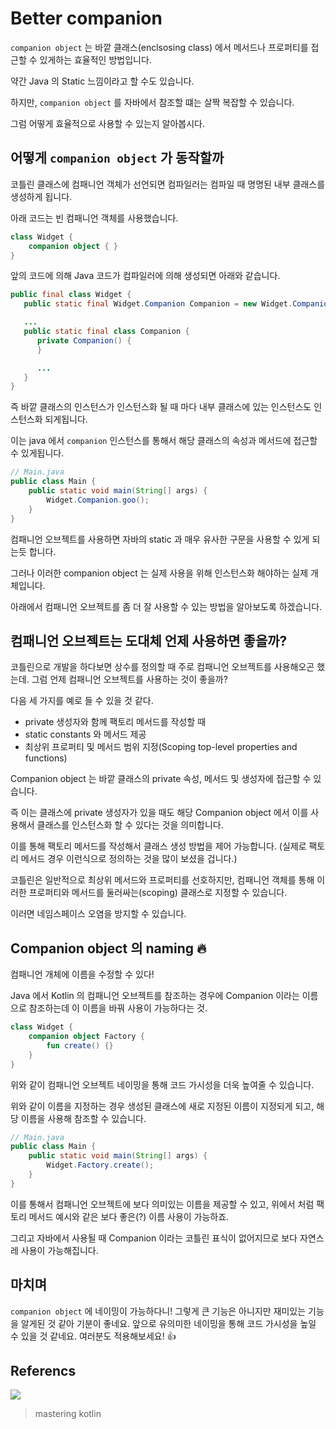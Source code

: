# Better companion

`companion object` 는 바깥 클래스(enclsosing class) 에서 메서드나 프로퍼티를 접근할 수 있게하는 효율적인 방법입니다.

약간 Java 의 Static 느낌이라고 할 수도 있습니다.

하지만, `companion object` 를 자바에서 참조할 떄는 살짝 복잡할 수 있습니다.

그럼 어떻게 효율적으로 사용할 수 있는지 알아봅시다.

## 어떻게 `companion object` 가 동작할까

코틀린 클래스에 컴패니언 객체가 선언되면 컴파일러는 컴파일 때 명명된 내부 클래스를 생성하게 됩니다.

아래 코드는 빈 컴패니언 객체를 사용했습니다.

```kotlin
class Widget {
    companion object { }
}
```

앞의 코드에 의해 Java 코드가 컴파일러에 의해 생성되면 아래와 같습니다.

```java
public final class Widget {
   public static final Widget.Companion Companion = new Widget.Companion((DefaultConstructorMarker)null);

   ...
   public static final class Companion {
      private Companion() {
      }

      ...
   }
}
```

즉 바깥 클래스의 인스턴스가 인스턴스화 될 때 마다 내부 클래스에 있는 인스턴스도 인스턴스화 되게됩니다.

이는 java 에서 `companion` 인스턴스를 통해서 해당 클래스의 속성과 메서드에 접근할 수 있게됩니다.

```java
// Main.java
public class Main {
    public static void main(String[] args) {
        Widget.Companion.goo();
    }
}
```

컴패니언 오브젝트를 사용하면 자바의 static 과 매우 유사한 구문을 사용할 수 있게 되는듯 합니다.

그러나 이러한 companion object 는 실제 사용을 위해 인스턴스화 해야하는 실제 개체입니다.

아래에서 컴패니언 오브젝트를 좀 더 잘 사용할 수 있는 방법을 알아보도록 하겠습니다.

## 컴패니언 오브젝트는 도대체 언제 사용하면 좋을까?

코틀린으로 개발을 하다보면 상수를 정의할 때 주로 컴패니언 오브젝트를 사용해오곤 했는데. 그럼 언제 컴패니언 오브젝트를 사용하는 것이 좋을까?

다음 세 가지를 예로 들 수 있을 것 같다.

- private 생성자와 함께 팩토리 메서드를 작성할 때
- static constants 와 메서드 제공
- 최상위 프로퍼티 및 메서드 범위 지정(Scoping top-level properties and functions)

Companion object 는 바깥 클래스의 private 속성, 메서드 및 생성자에 접근할 수 있습니다.

즉 이는 클래스에 private 생성자가 있을 때도 해당 Companion object 에서 이를 사용해서 클래스를 인스턴스화 할 수 있다는 것을 의미합니다.

이를 통해 팩토리 메서드를 작성해서 클래스 생성 방법을 제어 가능합니다. (실제로 팩토리 메서드 경우 이런식으로 정의하는 것을 많이 보셨을 겁니다.)

코틀린은 일반적으로 최상위 메서드와 프로퍼티를 선호하지만, 컴패니언 객체를 통해 이러한 프로퍼티와 메서드를 둘러싸는(scoping) 클래스로 지정할 수 있습니다.

이러면 네임스페이스 오염을 방지할 수 있습니다.

## Companion object 의 naming 🔥

컴패니언 개체에 이름을 수정할 수 있다!

Java 에서 Kotlin 의 컴패니언 오브젝트를 참조하는 경우에 Companion 이라는 이름으로 참조하는데 이 이름을 바꿔 사용이 가능하다는 것.

```kotlin
class Widget {
    companion object Factory {
        fun create() {}
    }
}
```

위와 같이 컴패니언 오브젝트 네이밍을 통해 코드 가시성을 더욱 높여줄 수 있습니다.

위와 같이 이름을 지정하는 경우 생성된 클래스에 새로 지정된 이름이 지정되게 되고, 해당 이름을 사용해 참조할 수 있습니다.

```java
// Main.java
public class Main {
    public static void main(String[] args) {
        Widget.Factory.create();
    }
}
```

이를 통해서 컴패니언 오브젝트에 보다 의미있는 이름을 제공할 수 있고, 위에서 처럼 팩토리 메서드 예시와 같은 보다 좋은(?) 이름 사용이 가능하죠.

그리고 자바에서 사용될 때 Companion 이라는 코틀린 표식이 없어지므로 보다 자연스레 사용이 가능해집니다.

## 마치며

`companion object` 에 네이밍이 가능하다니! 그렇게 큰 기능은 아니지만 재미있는 기능을 알게된 것 같아 기분이 좋네요. 앞으로 유의미한 네이밍을 통해 코드 가시성을 높일 수 있을 것 같네요. 여러분도 적용해보세요! 👍

## Referencs

![](https://images-na.ssl-images-amazon.com/images/I/51H+ZH1ZqXL._SX404_BO1,204,203,200_.jpg)

> mastering kotlin
